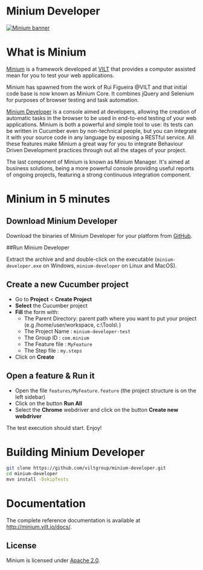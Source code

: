 Minium Developer
================

[![Minium banner](http://minium.vilt.io/images/minium_logo.png)](http://minium.vilt.io/)

What is Minium
=============

[Minium](https://github.com/viltgroup/minium/) is a framework developed at [VILT](http://vilt-group.com) that provides a computer assisted mean for you to test your web applications.

Minium has spawned from the work of Rui Figueira @VILT and that initial code base is now known as Minium Core. It combines jQuery and Selenium for purposes of browser testing and task automation.

[Minium Developer](https://github.com/viltgroup/minium-developer/) is a console aimed at developers, allowing the creation of automatic tasks in the browser to be used in end-to-end testing of your web applications.
Minium is both a powerful and simple tool to use: its tests can be written in Cucumber even by non-technical people, but you can integrate it with your source code in any language by exposing a RESTful service.
All these features make Minium a great way for you to integrate Behaviour Driven Development practices through out all the stages of your project.

The last component of Minium is known as Minium Manager. It's aimed at business solutions, being a more powerful console providing useful reports of ongoing projects, featuring a strong continuous integration component.

Minium in 5 minutes
============
## Download Minium Developer

Download the binaries of Minium Developer for your platform from [GitHub](https://github.com/viltgroup/minium-developer/releases).

##Run Minium Developer

Extract the archive and and double-click on the executable (`minium-developer.exe` on Windows, `minium-developer` on Linux and MacOS).

## Create a new **Cucumber project**

* Go to **Project** < **Create Project**
* **Select** the Cucumber project
* **Fill** the form with:
    * The Parent Directory:  parent path where you want to put your project (e.g /home/user/workspace, c:\Tools\ )
    * The Project Name :  `minium-developer-test`
    * The Group ID :  `com.minium`
    * The Feature file :  `MyFeature`
    * The Step file : `my.steps`
* Click on **Create**

## Open a feature & Run it
* Open the file `features/MyFeature.feature` (the project structure is on the left sidebar)
* Click on the button **Run All**
* Select the **Chrome** webdriver and click on the button **Create new webdriver**

The test execution should start. Enjoy!

Building Minium Developer
============

```bash
git clone https://github.com/viltgroup/minium-developer.git
cd minium-developer
mvn install -DskipTests
```

Documentation
=============

The complete reference documentation is available at http://minium.vilt.io/docs/.

License
-------

Minium is licensed under [Apache 2.0](http://www.apache.org/licenses/LICENSE-2.0.html).
